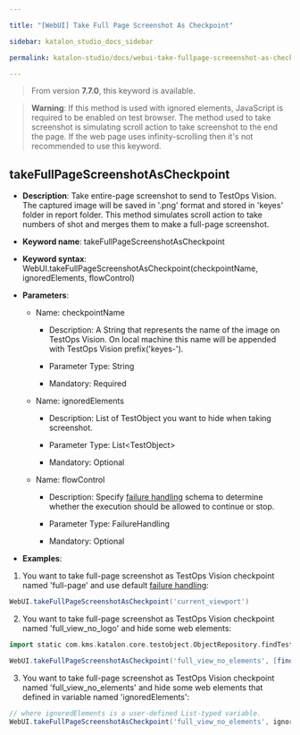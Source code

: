 ```yaml
---

title: "[WebUI] Take Full Page Screenshot As Checkpoint"

sidebar: katalon_studio_docs_sidebar

permalink: katalon-studio/docs/webui-take-fullpage-screeenshot-as-checkpoint.html

---
```


> From version **7.7.0**, this keyword is available.

> **Warning**: If this method is used with ignored elements, JavaScript is required to be enabled on test browser. The method used to take screenshot is simulating scroll action to take screenshot to the end the page. If the web page uses infinity-scrolling then it's not recommended to use this keyword.

  

## takeFullPageScreenshotAsCheckpoint

  

*  **Description**: Take entire-page screenshot to send to TestOps Vision. The captured image will be saved in '.png' format and stored in 'keyes' folder in report folder. This method simulates scroll action to take numbers of shot and merges them to make a full-page screenshot.

*  **Keyword name**: takeFullPageScreenshotAsCheckpoint

*  **Keyword syntax**: WebUI.takeFullPageScreenshotAsCheckpoint(checkpointName, ignoredElements, flowControl)

*  **Parameters**:
   * Name: checkpointName 

     * Description: A String that represents the name of the image on TestOps Vision. On local machine this name will be appended with TestOps Vision prefix('keyes-').

     * Parameter Type: String

     * Mandatory: Required
     
    * Name: ignoredElements
	    * Description: List of TestObject you want to hide when taking screenshot.

       * Parameter Type: List<TestObject\>

       * Mandatory: Optional

   * Name: flowControl

     * Description: Specify [failure handling](/x/qAAM) schema to determine whether the execution should be allowed to continue or stop.

     * Parameter Type: FailureHandling

     * Mandatory: Optional

* **Examples**:

1. You want to take full-page screenshot as TestOps Vision checkpoint named 'full-page' and use default [failure handling](/x/qAAM):
``` groovy
WebUI.takeFullPageScreenshotAsCheckpoint('current_viewport')
```
2. You want to take full-page screenshot as TestOps Vision checkpoint named 'full_view_no_logo' and hide some web elements:
``` groovy
import static com.kms.katalon.core.testobject.ObjectRepository.findTestObject

WebUI.takeFullPageScreenshotAsCheckpoint('full_view_no_elements', [findTestObject('UI/logo')])
```
3. You want to take full-page screenshot as TestOps Vision checkpoint named 'full_view_no_elements' and hide some web elements that defined in variable named 'ignoredElements':
``` groovy
// where ignoredElements is a user-defined List-typed variable.
WebUI.takeFullPageScreenshotAsCheckpoint('full_view_no_elements', ignoredElements)
```